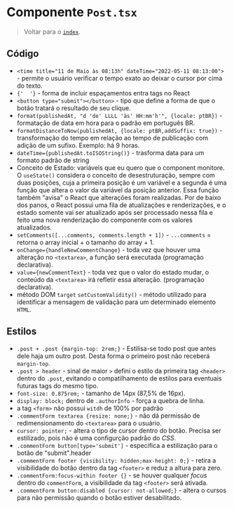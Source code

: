 # Componente `Post.tsx`

> Voltar para o [`index`](../index.md).

## Código

- `<time title="11 de Maio às 08:13h" dateTime="2022-05-11 08:13:00">` - permite o usuário verificar o tempo exato ao deixar o cursor por cima do texto.
- `{'  '}` - forma de incluir espaçamentos entra tags no React
- `<button type="submit"></button>` - tipo que define a forma de que o botão tratará o resultado de seu clique.
- `format(publishedAt, "d 'de' LLLL 'às' HH:mm'h'", {locale: ptBR})` - formatação de data em hora para o padrão em português BR.
- `formatDistanceToNow(publishedAt, {locale: ptBR,addSuffix: true})` - transformação do tempo em relação ao tempo de publicação com adição de um sufixo. Exemplo: há 9 horas.
- `dateTime={publishedAt.toISOString()}` - trasforma data para um formato padrão de string
- Conceito de Estado: variáveis que eu quero que o component monitore. O `useState()` considera o conceito de desestruturação, sempre com duas posições, cuja a primeira posição é um variável e a segunda é uma função que altera o valor da variável da posição anterior. Essa função também "avisa" o React que alterações foram realizadas. Por de baixo dos panos, o React possui uma fila de atualizações e renderizações, e o estado somente vai ser atualizado após ser processado nessa fila e feito uma nova renderização do componente com os valores atualizados.
- `setComments([...comments, comments.length + 1])` - `...comments` = retorna o array inicial + o tamanho do array + 1.
- `onChange={handleNewCommentChange}` - toda vez que houver uma alteração no `<textarea>`, a função será executada (programação declarativa).
- `value={newCommentText}` - toda vez que o valor do estado mudar, o conteúdo da `<textarea>` irá refletir essa alteração. (programação declarativa).
- método DOM `target` `setCustomValidity()` - método utilizado para identificar a mensagem de validação para um determinado elemento `HTML`.

## Estilos

- `.post + .post {margin-top: 2rem;}` - Estilisa-se todo post que antes dele haja um outro post. Desta forma o primeiro post não receberá `margin-top`.
- `.post > header` - sinal de maior `>` defini o estilo da primeira tag `<header>` dentro do `.post`, evitando o compatilhamento de estilos para eventuais futuras tags do mesmo tipo.
- `font-size: 0.875rem;` - tamanho de 14px (87,5% de 16px).
- `display: block;` dentro de `.authorInfo` - força a quebra de linha.
- a tag `<form>` não possui `witdh` de 100% por padrão
- `.commentForm textarea {resize: none;}` - não dá permissão de redimensionamento do `<textarea>` para o usuário.
- `cursor: pointer;` - altera o tipo de cursor dentro do botão. Precisa ser estilizado, pois não é uma configurção padrão do _CSS_.
- `.commentForm button[type='submit']` - especifica a estilização para o botão de "submit".header
- `.commentForm footer {visibility: hidden;max-height: 0;}` - retira a visibilidade do botão dentro da tag `<footer>` e reduz a altura para zero.
- `.commentForm:focus-within footer {}` - se houver qualquer _focus_ dentro do `commentForm`, a visibilidade da tag `<footer>` será ativada.
- `.commentForm button:disabled {cursor: not-allowed;}` - altera o cursos para não permissão quando o botão estiver desabilitado.
